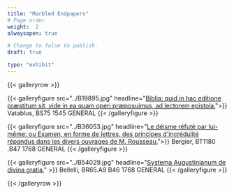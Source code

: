 ```yaml
---
title: "Marbled Endpapers"
# Page order
weight:  2
alwaysopen: true

# Change to false to publish.
draft: true

type: "exhibit"
---
```


{{< galleryrow >}}

{{< galleryfigure src="../B19895.jpg"
           headline="[Biblia: quid in hac editione præstitum sit, vide in ea quam operi præposuimus, ad lectorem epistola.](https://bc-primo.hosted.exlibrisgroup.com/permalink/f/l6ucgu/ALMA-BC21333111160001021)">}} Vatablus, BS75 1545 GENERAL
{{< /galleryfigure >}}

{{< galleryfigure src="../B36053.jpg"
           headline="[Le déisme réfuté par lui-même: ou Examen, en forme de lettres, des principes d'incrédulité répandus dans les divers ouvrages de M. Rousseau.](https://bc-primo.hosted.exlibrisgroup.com/permalink/f/l6ucgu/ALMA-BC21355759820001021)">}} Bergier, BT1180 .B47 1768 GENERAL 
{{< /galleryfigure >}}

{{< galleryfigure src="../B54029.jpg"
           headline="[Systema Augustinianum de divina gratia,](https://bc-primo.hosted.exlibrisgroup.com/permalink/f/l6ucgu/ALMA-BC21351131820001021)" >}} Bellelli, BR65.A9 B46 1768 GENERAL
{{< /galleryfigure >}}

{{< /galleryrow >}}

